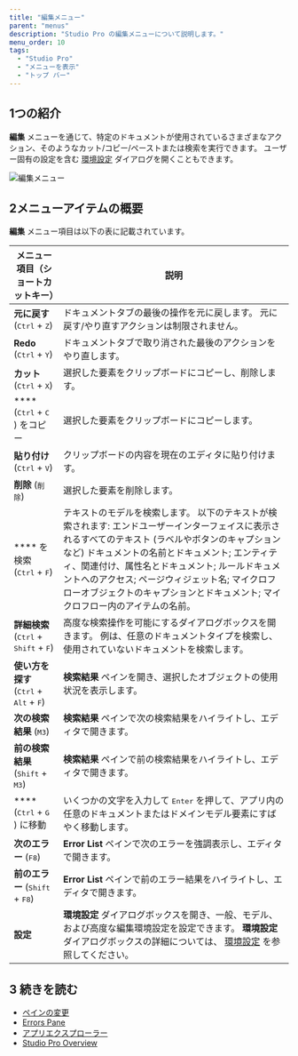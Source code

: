 ```yaml
---
title: "編集メニュー"
parent: "menus"
description: "Studio Pro の編集メニューについて説明します。"
menu_order: 10
tags:
  - "Studio Pro"
  - "メニューを表示"
  - "トップ バー"
---
```


## 1つの紹介

**編集** メニューを通じて、特定のドキュメントが使用されているさまざまなアクション、そのようなカット/コピー/ペーストまたは検索を実行できます。 ユーザー固有の設定を含む [環境設定](preferences-dialog) ダイアログを開くこともできます。

![編集メニュー](attachments/edit-menu/edit-menu.png)


## 2メニューアイテムの概要

**編集** メニュー項目は以下の表に記載されています。

| メニュー項目（ショートカットキー）                                            | 説明                                                                                                                                                                                                     |
| ------------------------------------------------------------ | ------------------------------------------------------------------------------------------------------------------------------------------------------------------------------------------------------ |
| **元に戻す** (<kbd>Ctrl</kbd> + <kbd>Z</kbd>)                    | ドキュメントタブの最後の操作を元に戻します。 元に戻す/やり直すアクションは制限されません。                                                                                                                                                         |
| **Redo** (<kbd>Ctrl</kbd> + <kbd>Y</kbd>)                    | ドキュメントタブで取り消された最後のアクションをやり直します。                                                                                                                                                                        |
| **カット** (<kbd>Ctrl</kbd> + <kbd>X</kbd>)                     | 選択した要素をクリップボードにコピーし、削除します。                                                                                                                                                                             |
| **** (<kbd>Ctrl</kbd> + <kbd>C</kbd> ) をコピー                  | 選択した要素をクリップボードにコピーします。                                                                                                                                                                                 |
| **貼り付け** (<kbd>Ctrl</kbd> + <kbd>V</kbd>)                    | クリップボードの内容を現在のエディタに貼り付けます。                                                                                                                                                                             |
| **削除** (<kbd>削除</kbd>)                                       | 選択した要素を削除します。                                                                                                                                                                                          |
| **** を検索 (<kbd>Ctrl</kbd> + <kbd>F</kbd>)                    | テキストのモデルを検索します。 以下のテキストが検索されます: エンドユーザーインターフェイスに表示されるすべてのテキスト (ラベルやボタンのキャプションなど) ドキュメントの名前とドキュメント; エンティティ、関連付け、属性名とドキュメント; ルールドキュメントへのアクセス; ページウィジェット名; マイクロフローオブジェクトのキャプションとドキュメント; マイクロフロー内のアイテムの名前。 |
| **詳細検索** (<kbd>Ctrl</kbd> + <kbd>Shift</kbd> + <kbd>F</kbd>) | 高度な検索操作を可能にするダイアログボックスを開きます。 例は、任意のドキュメントタイプを検索し、使用されていないドキュメントを検索します。                                                                                                                                 |
| **使い方を探す** (<kbd>Ctrl</kbd> + <kbd>Alt</kbd> + <kbd>F</kbd>) | **検索結果** ペインを開き、選択したオブジェクトの使用状況を表示します。                                                                                                                                                                 |
| **次の検索結果** (<kbd>M3</kbd>)                                   | **検索結果** ペインで次の検索結果をハイライトし、エディタで開きます。                                                                                                                                                                  |
| **前の検索結果** (<kbd>Shift</kbd> + <kbd>M3</kbd>)                | **検索結果** ペインで前の検索結果をハイライトし、エディタで開きます。                                                                                                                                                                  |
| **** (<kbd>Ctrl</kbd> + <kbd>G</kbd> ) に移動                   | いくつかの文字を入力して <kbd>Enter</kbd> を押して、アプリ内の任意のドキュメントまたはドメインモデル要素にすばやく移動します。                                                                                                                               |
| **次のエラー** (<kbd>F8</kbd>)                                    | **Error List** ペインで次のエラーを強調表示し、エディタで開きます。                                                                                                                                                              |
| **前のエラー** (<kbd>Shift</kbd> + <kbd>F8</kbd>)                 | **Error List** ペインで前のエラー結果をハイライトし、エディタで開きます。                                                                                                                                                           |
| **設定**                                                       | **環境設定** ダイアログボックスを開き、一般、モデル、および高度な編集環境設定を設定できます。 **環境設定** ダイアログボックスの詳細については、 [環境設定](preferences-dialog) を参照してください。                                                                                    |

## 3 続きを読む

* [ペインの変更](changes-pane)
* [Errors Pane](errors-pane)
* [アプリエクスプローラー](project-explorer)
* [Studio Pro Overview](studio-pro-overview)
